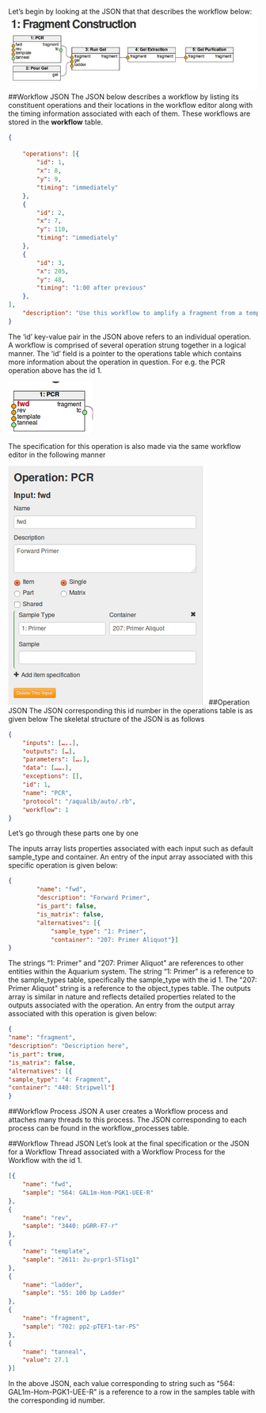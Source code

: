 Let’s begin by looking at the JSON that that describes the workflow below:
![Fragment Construction Workflow](images/JSON/workflow_fragment_construction.jpeg)
##Workflow JSON 
The JSON below describes a workflow by listing its constituent operations and their locations in the workflow editor along with the timing information associated with each of them. These workflows are stored in the **workflow** table.
```json
{

	"operations": [{
		"id": 1,
		"x": 8,
		"y": 9,
		"timing": "immediately"
	},
	{
		"id": 2,
		"x": 7,
		"y": 110,
		"timing": "immediately"
	},
	{
		"id": 3,
		"x": 205,
		"y": 48,
		"timing": "1:00 after previous"
	},
],
	"description": "Use this workflow to amplify a fragment from a template using PCR; run it in a gel; extract it; and purify it."
}

```
The ‘id’ key-value pair in the JSON above refers to an individual operation. A workflow is comprised of several operation strung together in a logical manner. The ‘id’ field is a pointer to the operations table which contains more information about the operation in question. For e.g. the PCR operation above has the id 1.

![Fragment Construction Workflow](images/JSON/operation_pcr.png)

The specification for this operation is also made via the same workflow editor in the following manner

![Fragment Construction Workflow](images/JSON/operation_pcr_input_fwd.png)
##Operation JSON
The JSON corresponding this id number in the operations table is as given below
The skeletal structure of the JSON is as follows
```json
{
	"inputs": […..],
	"outputs": […],
	"parameters": [….],
	"data": […….],
	"exceptions": [],
	"id": 1,
	"name": "PCR",
	"protocol": "/aqualib/auto/.rb",
	"workflow": 1
}
```
Let’s go through these parts one by one

The inputs array lists properties associated with each input such as default sample_type and container. An entry of the input array associated with this specific operation is given below:
```json
{
		"name": "fwd",
		"description": "Forward Primer",
		"is_part": false,
		"is_matrix": false,
		"alternatives": [{
			"sample_type": "1: Primer",
			"container": "207: Primer Aliquot"}]
}
```
The strings “1: Primer" and "207: Primer Aliquot" are references to other entities within the Aquarium system. The string “1: Primer" is a reference to the sample_types table, specifically the sample_type with the id 1. The "207: Primer Aliquot" string is a reference to the object_types table.
The outputs array is similar in nature and reflects detailed properties related to the outputs associated with the operation. An entry from the output array associated with this operation is given below:
```json
{
"name": "fragment",
"description": "Description here",
"is_part": true,
"is_matrix": false,
"alternatives": [{
"sample_type": "4: Fragment",
"container": "440: Stripwell"]
}

```
##Workflow Process JSON
A user creates a Workflow process and attaches many threads to this process. The JSON corresponding to each process can be found in the workflow_processes table.

##Workflow Thread JSON
Let’s look at the final specification or the JSON for a Workflow Thread associated with a Workflow Process for the Workflow with the id 1.
```json
[{
	"name": "fwd",
	"sample": "564: GAL1m-Hom-PGK1-UEE-R"
},
{
	"name": "rev",
	"sample": "3440: pGRR-F7-r"
},
{
	"name": "template",
	"sample": "2611: 2u-prpr1-ST1sg1"
},
{
	"name": "ladder",
	"sample": "55: 100 bp Ladder"
},
{
	"name": "fragment",
	"sample": "702: pp2-pTEF1-tar-PS"
},
{
	"name": "tanneal",
	"value": 27.1
}]

```
In the above JSON, each value corresponding to string such as "564: GAL1m-Hom-PGK1-UEE-R" is a reference to a row in the samples table with the corresponding id number.
